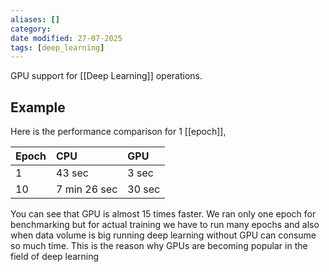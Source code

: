```yaml
---
aliases: []
category:
date modified: 27-07-2025
tags: [deep_learning]
---
```

GPU support for [[Deep Learning]] operations.
## Example 
Here is the performance comparison for 1 [[epoch]],

| Epoch | CPU | GPU  |
|:------|:------|:------|
| 1 | 43 sec | 3 sec |
| 10 | 7 min 26 sec | 30 sec |

You can see that GPU is almost 15 times faster. We ran only one epoch for benchmarking but for actual training we have to run many epochs and also when data volume is big running deep learning without GPU can consume so much time. This is the reason why GPUs are becoming popular in the field of deep learning

